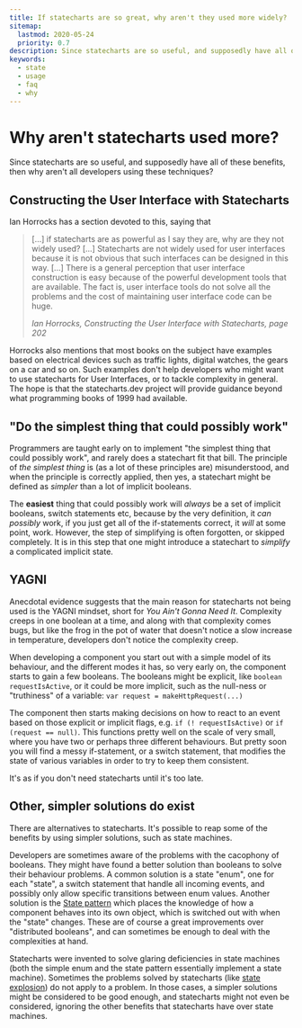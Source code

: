 ```yaml
---
title: If statecharts are so great, why aren't they used more widely?
sitemap:
  lastmod: 2020-05-24
  priority: 0.7
description: Since statecharts are so useful, and supposedly have all of these benefits, then why aren't all developers using these techniques?
keywords:
  - state
  - usage
  - faq
  - why
---
```


# Why aren't statecharts used more?

Since statecharts are so useful, and supposedly have all of these benefits, then why aren't all developers using these techniques?

## Constructing the User Interface with Statecharts

Ian Horrocks has a section devoted to this, saying that

> \[...] if statecharts are as powerful as I say they are, why are they not widely used? \[...] Statecharts are not widely used for user interfaces because it is not obvious that such interfaces can be designed in this way. \[...] There is a general perception that user interface construction is easy because of the powerful development tools that are available.  The fact is, user interface tools do not solve all the problems and the cost of maintaining user interface code can be huge.
>
> <cite>Ian Horrocks, Constructing the User Interface with Statecharts, page 202</cite>

Horrocks also mentions that most books on the subject have examples based on electrical devices such as traffic lights, digital watches, the gears on a car and so on.  Such examples don't help developers who might want to use statecharts for User Interfaces, or to tackle complexity in general.  The hope is that the statecharts.dev project will provide guidance beyond what programming books of 1999 had available.

## "Do the simplest thing that could possibly work"

Programmers are taught early on to implement "the simplest thing that could possibly work", and rarely does a statechart fit that bill.  The principle of _the simplest thing_ is (as a lot of these principles are) misunderstood, and when the principle is correctly applied, then yes, a statechart might be defined as _simpler_ than a lot of implicit booleans.

The **easiest** thing that could possibly work will _always_ be a set of implicit booleans, switch statements etc, because by the very definition, it _can possibly_ work, if you just get all of the if-statements correct, it _will_ at some point, work.  However, the step of simplifying is often forgotten, or skipped completely.  It is in this step that one might introduce a statechart to _simplify_ a complicated implicit state.

## YAGNI

Anecdotal evidence suggests that the main reason for statecharts not being used is the YAGNI mindset, short for _You Ain't Gonna Need It_.  Complexity creeps in one boolean at a time, and along with that complexity comes bugs, but like the frog in the pot of water that doesn't notice a slow increase in temperature, developers don't notice the complexity creep.

When developing a component you start out with a simple model of its behaviour, and the different modes it has, so very early on, the component starts to gain a few booleans.  The booleans might be explicit, like `boolean requestIsActive`, or it could be more implicit, such as the null-ness or "truthiness" of a variable: `var request = makeHttpRequest(...)`

The component then starts making decisions on how to react to an event based on those explicit or implicit flags, e.g. `if (! requestIsActive)` or `if (request == null)`.  This functions pretty well on the scale of very small, where you have two or perhaps three different behaviours.  But pretty soon you will find a messy if-statement, or a switch statement, that modifies the state of various variables in order to try to keep them consistent.

It's as if you don't need statecharts until it's too late.

## Other, simpler solutions do exist

There are alternatives to statecharts.  It's possible to reap some of the benefits by using simpler solutions, such as state machines.

Developers are sometimes aware of the problems with the cacophony of booleans.  They might have found a better solution than booleans to solve their behaviour problems.  A common solution is a state "enum", one for each "state", a switch statement that handle all incoming events, and possibly only allow specific transitions between enum values.  Another solution is the [State pattern](https://en.wikipedia.org/wiki/State_pattern) which places the knowledge of how a component behaves into its own object, which is switched out with when the "state" changes.  These are of course a great improvements over "distributed booleans", and can sometimes be enough to deal with the complexities at hand.

Statecharts were invented to solve glaring deficiencies in state machines (both the simple enum and the state pattern essentially implement a state machine).   Sometimes the problems solved by statecharts (like [state explosion](/state-machine-state-explosion.html)) do not apply to a problem.  In those cases, a simpler solutions might be considered to be good enough, and statecharts might not even be considered, ignoring the other benefits that statecharts have over state machines.
